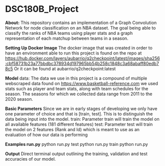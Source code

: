 # DSC180B_Project

**About:**
  This repository contains an implementation of a Graph Convolution Network for node classification on an NBA dataset. The goal being able to classify the ranks 
  of NBA teams using player stats and a graph representation of each matchup between teams in a season. 
  
**Setting Up Docker Image**
  The docker image that was created in order to have an environment able to run this project is found on the repo at 
    https://hub.docker.com/layers/aubarrio/q2checkpoint/latest/images/sha256:cbf58731b23a77bbdbc378934d197965bb54b258c1848c3a68abaff80edb78c5
  Or it can be found at
    aubarrio/q2checkpoint:latest
    
**Model**
  data: The data we use in this project is a compound of multiple webscraped data found on https://www.basketball-reference.com we used stats such as player and 
        team stats, along with team schedules for the season. The seasons for which we collected data range from 2011 to the 2020 season.

**Basic Parameters**
  Since we are in early stages of developing we only have one parameter of choice and that is [train, test]. This is to distinguish the data being input into the 
  model.
    train: Parameter train will train the model on all available features (181 different features) 
    test: Parameter test will train the model on 2 features (Rank and Id) which is meant to use as an evaluation of how our data is performing
    
**Examples run.py**
  python run.py test
  python run.py train
  python run.py
  
**Output**
  Direct terminal output outlining the training, validation and test accuracies of our model.
